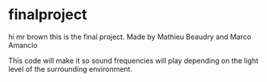# finalproject
hi mr brown this is the final project. Made by Mathieu Beaudry and Marco Amancio

This code will make it so sound frequencies will play depending on the light level of the surrounding environment.
